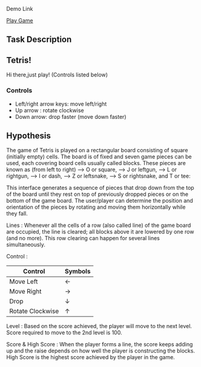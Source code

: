 <section class="Tetris Game Interface">
</section>

Demo Link
<p><a href="https://hci-game-interface.github.io/Project-2---Tetris/">Play Game</a></p>

<section class="Task Description">
      <h2>Task Description</h2>
       <h2>Tetris!</h2>
       <p>
        Hi there,just play! (Controls listed below)
      </p>
       </section>
   </header>
      
<section class="controls">
      <h3>Controls</h3>
      <ul>
        <li>Left/right arrow keys: move left/right</li>
        <li>Up arrow : rotate clockwise</li>
        <li>Down arrow:  drop faster (move down faster)</li>
      </ul>
    </section>

<section class="Hypothesis">
      <h2>Hypothesis</h2>
      </section>

The game of Tetris is played on a rectangular board consisting of square (initially empty) cells. The board is of fixed and seven game pieces can be used, each covering board cells usually called blocks. These pieces are known as (from left to right) --> O or square, 
--> J or leftgun,
--> L or rightgun, 
--> I or dash, 
--> Z or leftsnake, 
--> S or rightsnake, and T or tee:

This interface generates a sequence of pieces that drop down from the top of the board until they rest on top of  previously dropped pieces or on the bottom of the game board. The user/player can determine the position and orientation of the pieces
by rotating and moving them horizontally while they fall. 

Lines : Whenever all the cells of a row (also called line) of the game board are occupied, the line is cleared; all blocks above it are lowered by one row (and no more). This row clearing can happen for several lines simultaneously.

Control :

| Control      | Symbols                                                                                                                                                                                                                                                                                                                                                                                                                                                                      |
|-------------------|-------------------------------------------------------------------------------------------------------------------------------------------------------------------------------------------------------------------------------------------------------------------------------------------------------------------------------------------------------------------------------------------------------------------------------------------------------------------------------|
| Move Left            | ← |
| Move Right           | → |                                                                                                   
| Drop                 | ↓ | 
| Rotate Clockwise     | ↑ | 


Level : Based on the score achieved, the player will move to the next level. Score required to move to the 2nd level is 100.

Score & High Score : When the player forms a line, the score keeps adding up and the raise depends on how well the player is constructing the blocks. High Score is the highest score achieved by the player in the game.
